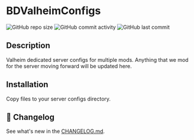 # BDValheimConfigs

![GitHub repo size](https://img.shields.io/github/repo-size/Xinterp6196/BDValheimConfigs?logo=thunderstore&logoColor=white&label=Repo%20Size&color=green)
![GitHub commit activity](https://img.shields.io/github/commit-activity/m/Xinterp6196/BDValheimConfigs?logo=github&label=Commits%3A&color=green)
![GitHub last commit](https://img.shields.io/github/last-commit/Xinterp6196/BDValheimConfigs?display_timestamp=author&logo=githubactions&logoColor=white&label=Latest%20Commit)

## Description

Valheim dedicated server configs for multiple mods.
Anything that we mod for the server moving forward will be updated here.

## Installation

Copy files to your server configs directory.

## 📜 Changelog

See what's new in the [CHANGELOG.md](CHANGELOG.md).